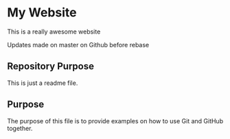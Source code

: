 # My Website

This is a really awesome website

Updates made on master on Github before rebase 

## Repository Purpose 
 
This is just a readme file.

## Purpose

The purpose of this file is to provide examples 
on how to use Git and GitHub together.
